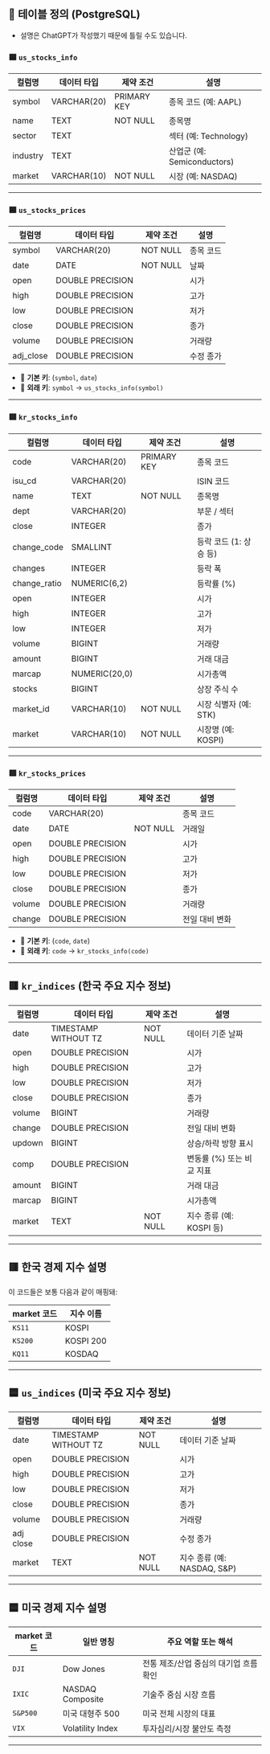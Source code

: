 ## 📘 테이블 정의 (PostgreSQL)
- 설명은 ChatGPT가 작성했기 때문에 틀릴 수도 있습니다.

### 🟦 `us_stocks_info`

| 컬럼명   | 데이터 타입     | 제약 조건        | 설명                       |
|----------|------------------|------------------|----------------------------|
| symbol   | VARCHAR(20)      | PRIMARY KEY      | 종목 코드 (예: AAPL)       |
| name     | TEXT             | NOT NULL         | 종목명                     |
| sector   | TEXT             |                  | 섹터 (예: Technology)      |
| industry | TEXT             |                  | 산업군 (예: Semiconductors)|
| market   | VARCHAR(10)      | NOT NULL         | 시장 (예: NASDAQ)          |

---

### 🟦 `us_stocks_prices`

| 컬럼명   | 데이터 타입     | 제약 조건        | 설명                   |
|----------|------------------|------------------|------------------------|
| symbol   | VARCHAR(20)      | NOT NULL         | 종목 코드              |
| date     | DATE             | NOT NULL         | 날짜                   |
| open     | DOUBLE PRECISION |                  | 시가                   |
| high     | DOUBLE PRECISION |                  | 고가                   |
| low      | DOUBLE PRECISION |                  | 저가                   |
| close    | DOUBLE PRECISION |                  | 종가                   |
| volume   | DOUBLE PRECISION |                  | 거래량                 |
| adj_close| DOUBLE PRECISION |                  | 수정 종가              |

- 🔑 **기본 키**: (`symbol`, `date`)
- 🔗 **외래 키**: `symbol` → `us_stocks_info(symbol)`

---

### 🟥 `kr_stocks_info`

| 컬럼명       | 데이터 타입     | 제약 조건    | 설명                    |
|--------------|------------------|--------------|-------------------------|
| code         | VARCHAR(20)      | PRIMARY KEY  | 종목 코드               |
| isu_cd       | VARCHAR(20)      |              | ISIN 코드               |
| name         | TEXT             | NOT NULL     | 종목명                  |
| dept         | VARCHAR(20)      |              | 부문 / 섹터             |
| close        | INTEGER          |              | 종가                    |
| change_code  | SMALLINT         |              | 등락 코드 (1: 상승 등)  |
| changes      | INTEGER          |              | 등락 폭                 |
| change_ratio | NUMERIC(6,2)     |              | 등락률 (%)              |
| open         | INTEGER          |              | 시가                    |
| high         | INTEGER          |              | 고가                    |
| low          | INTEGER          |              | 저가                    |
| volume       | BIGINT           |              | 거래량                  |
| amount       | BIGINT           |              | 거래 대금               |
| marcap       | NUMERIC(20,0)    |              | 시가총액                |
| stocks       | BIGINT           |              | 상장 주식 수            |
| market_id    | VARCHAR(10)      | NOT NULL     | 시장 식별자 (예: STK)   |
| market       | VARCHAR(10)      | NOT NULL     | 시장명 (예: KOSPI)      |

---

### 🟥 `kr_stocks_prices`

| 컬럼명   | 데이터 타입     | 제약 조건        | 설명                 |
|----------|------------------|------------------|----------------------|
| code     | VARCHAR(20)      |                  | 종목 코드            |
| date     | DATE             | NOT NULL         | 거래일               |
| open     | DOUBLE PRECISION |                  | 시가                 |
| high     | DOUBLE PRECISION |                  | 고가                 |
| low      | DOUBLE PRECISION |                  | 저가                 |
| close    | DOUBLE PRECISION |                  | 종가                 |
| volume   | DOUBLE PRECISION |                  | 거래량               |
| change   | DOUBLE PRECISION |                  | 전일 대비 변화       |

- 🔑 **기본 키**: (`code`, `date`)
- 🔗 **외래 키**: `code` → `kr_stocks_info(code)`

---

## 🟥 `kr_indices` (한국 주요 지수 정보)

| 컬럼명     | 데이터 타입             | 제약 조건    | 설명                      |
|------------|--------------------------|---------------|---------------------------|
| date       | TIMESTAMP WITHOUT TZ     | NOT NULL      | 데이터 기준 날짜          |
| open       | DOUBLE PRECISION         |               | 시가                      |
| high       | DOUBLE PRECISION         |               | 고가                      |
| low        | DOUBLE PRECISION         |               | 저가                      |
| close      | DOUBLE PRECISION         |               | 종가                      |
| volume     | BIGINT                   |               | 거래량                    |
| change     | DOUBLE PRECISION         |               | 전일 대비 변화            |
| updown     | BIGINT                   |               | 상승/하락 방향 표시       |
| comp       | DOUBLE PRECISION         |               | 변동률 (%) 또는 비교 지표 |
| amount     | BIGINT                   |               | 거래 대금                 |
| marcap     | BIGINT                   |               | 시가총액                  |
| market     | TEXT                     | NOT NULL      | 지수 종류 (예: KOSPI 등)  |

---

## 🟥 한국 경제 지수 설명


이 코드들은 보통 다음과 같이 매핑돼:

| market 코드 | 지수 이름     |
|---------------------|--------------|
| `KS11`             | KOSPI        |
| `KS200`            | KOSPI 200    |
| `KQ11`             | KOSDAQ       |

---

## 🟦 `us_indices` (미국 주요 지수 정보)

| 컬럼명     | 데이터 타입             | 제약 조건    | 설명                      |
|------------|--------------------------|---------------|---------------------------|
| date       | TIMESTAMP WITHOUT TZ     | NOT NULL      | 데이터 기준 날짜          |
| open       | DOUBLE PRECISION         |               | 시가                      |
| high       | DOUBLE PRECISION         |               | 고가                      |
| low        | DOUBLE PRECISION         |               | 저가                      |
| close      | DOUBLE PRECISION         |               | 종가                      |
| volume     | DOUBLE PRECISION         |               | 거래량                    |
| adj close  | DOUBLE PRECISION         |               | 수정 종가                 |
| market     | TEXT                     | NOT NULL      | 지수 종류 (예: NASDAQ, S&P) |

---


## 🟦 미국 경제 지수 설명


| market 코드 | 일반 명칭             | 주요 역할 또는 해석 |
|-----------|------------------------|---------------------|
| `DJI`     | Dow Jones              | 전통 제조/산업 중심의 대기업 흐름 확인 |
| `IXIC`    | NASDAQ Composite       | 기술주 중심 시장 흐름 |
| `S&P500`  | 미국 대형주 500        | 미국 전체 시장의 대표 |
| `VIX`     | Volatility Index       | 투자심리/시장 불안도 측정 |

---


